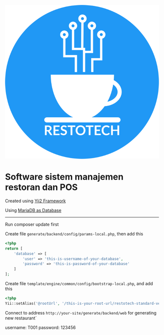 <img src="restotech-logo.png">

<p><b><h1>Software sistem manajemen restoran dan POS</h1></b></p>

<p>Created using <a href="https://www.yiiframework.com/">Yii2 Framework</a></p>
<p>Using <a href="https://mariadb.org/">MariaDB as Database</a></p>

--------------------------------------------------------

Run composer update first

Create file `generate/backend/config/params-local.php`, then add this
```php
<?php
return [
    'database' => [
        'user' => 'this-is-username-of-your-database',
        'password' => 'this-is-password-of-your-database'
    ]
];
```

Create file `template/engine/common/config/bootstrap-local.php`, and add this
```php
<?php
Yii::setAlias('@rootUrl', '/this-is-your-root-url/restotech-standard-version/app/<generatedId>');
```

Connect to address `http://your-site/generate/backend/web` for generating new restaurant`

username: T001
password: 123456
